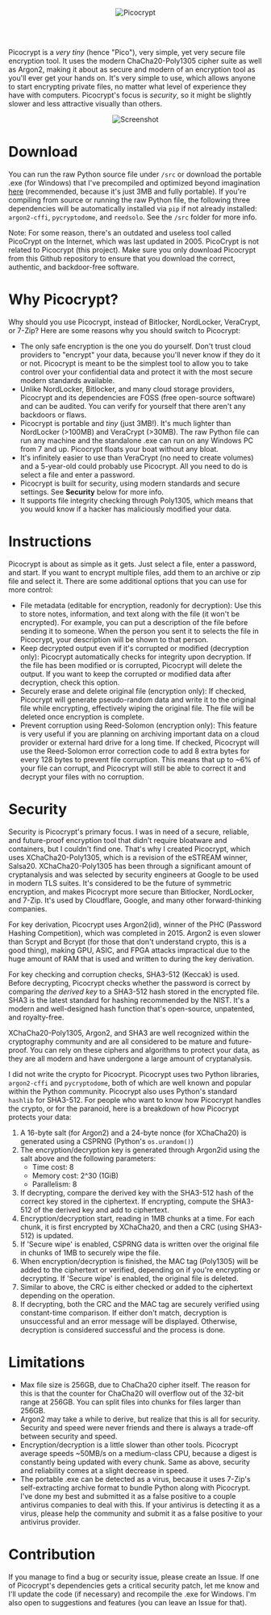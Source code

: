 <br><br><p align="center"><img align="center" src="https://i.imgur.com/JgjSLU0.png" alt="Picocrypt"></p><br><br>

Picocrypt is a <i>very tiny</i> (hence "Pico"), very simple, yet very secure file encryption tool. It uses the modern ChaCha20-Poly1305 cipher suite as well as Argon2, making it about as secure and modern of an encryption tool as you'll ever get your hands on. It's very simple to use, which allows anyone to start encrypting private files, no matter what level of experience they have with computers. Picocrypt's focus is <i>security</i>, so it might be slightly slower and less attractive visually than others.

<p align="center"><img alt="Screenshot" src="https://i.imgur.com/hGY08BT.png"></p>

# Download
You can run the raw Python source file under <code>/src</code> or download the portable .exe (for Windows) that I've precompiled and optimized beyond imagination <a href="https://github.com/HACKERALERT/Picocrypt/releases/download/1.8/Picocrypt.exe" target="_blank">here</a>  (recommended, because it's just 3MB and fully portable). If you're compiling from source or running the raw Python file, the following three dependencies will be automatically installed via <code>pip</code> if not already installed: <code>argon2-cffi</code>, <code>pycryptodome</code>, and <code>reedsolo</code>. See the <code>/src</code> folder for more info.

Note: For some reason, there's an outdated and useless tool called PicoCrypt on the Internet, which was last updated in 2005. PicoCrypt is not related to Picocrypt (this project). Make sure you only download Picocrypt from this Github repository to ensure that you download the correct, authentic, and backdoor-free software.

# Why Picocrypt?
Why should you use Picocrypt, instead of Bitlocker, NordLocker, VeraCrypt, or 7-Zip? Here are some reasons why you should switch to Picocrypt:

<ul>
	<li>The only safe encryption is the one you do yourself. Don't trust cloud providers to "encrypt" your data, because you'll never know if they do it or not. Picocrypt is meant to be the simplest tool to allow you to take control over your confidential data and protect it with the most secure modern standards available.</li>
	<li>Unlike NordLocker, Bitlocker, and many cloud storage providers, Picocrypt and its dependencies are FOSS (free open-source software) and can be audited. You can verify for yourself that there aren't any backdoors or flaws.</li>
	<li>Picocrypt is portable and <i>tiny</i> (just 3MB!). It's much lighter than NordLocker (>100MB) and VeraCrypt (>30MB). The raw Python file can run any machine and the standalone .exe can run on any Windows PC from 7 and up. Picocrypt floats your boat without any bloat.</li>
	<li>It's infinitely easier to use than VeraCrypt (no need to create volumes) and a 5-year-old could probably use Picocrypt. All you need to do is select a file and enter a password.</li>
	<li>Picocrypt is built for security, using modern standards and secure settings. See <strong>Security</strong> below for more info.</li>
	<li>It supports file integrity checking through Poly1305, which means that you would know if a hacker has maliciously modified your data.</li>
</ul>

# Instructions
Picocrypt is about as simple as it gets. Just select a file, enter a password, and start. If you want to encrypt multiple files, add them to an archive or zip file and select it. There are some additional options that you can use for more control:

<ul>
	<li>File metadata (editable for encryption, readonly for decryption): Use this to store notes, information, and text along with the file (it won't be encrypted). For example, you can put a description of the file before sending it to someone. When the person you sent it to selects the file in Picocrypt, your description will be shown to that person.</li>
	<li>Keep decrypted output even if it's corrupted or modified (decryption only): Picocrypt automatically checks for integrity upon decryption. If the file has been modified or is corrupted, Picocrypt will delete the output. If you want to keep the corrupted or modified data after decryption, check this option.</li>
	<li>Securely erase and delete original file (encryption only): If checked, Picocrypt will generate pseudo-random data and write it to the original file while encrypting, effectively wiping the original file. The file will be deleted once encryption is complete.</li>
	<li>Prevent corruption using Reed-Solomon (encryption only): This feature is very useful if you are planning on archiving important data on a cloud provider or external hard drive for a long time. If checked, Picocrypt will use the Reed-Solomon error correction code to add 8 extra bytes for every 128 bytes to prevent file corruption. This means that up to ~6% of your file can corrupt, and Picocrypt will still be able to correct it and decrypt your files with no corruption.</li>
</ul>

# Security
Security is Picocrypt's primary focus. I was in need of a secure, reliable, and future-proof encryption tool that didn't require bloatware and containers, but I couldn't find one. That's why I created Picocrypt, which uses XChaCha20-Poly1305, which is a revision of the eSTREAM winner, Salsa20. XChaCha20-Poly1305 has been through a significant amount of cryptanalysis and was selected by security engineers at Google to be used in modern TLS suites. It's considered to be the future of symmetric encryption, and makes Picocrypt more secure than Bitlocker, NordLocker, and 7-Zip. It's used by Cloudflare, Google, and many other forward-thinking companies.

For key derivation, Picocrypt uses Argon2(id), winner of the PHC (Password Hashing Competition), which was completed in 2015. Argon2 is even slower than Scrypt and Bcrypt (for those that don't understand crypto, this is a good thing), making GPU, ASIC, and FPGA attacks impractical due to the huge amount of RAM that is used and written to during the key derivation.

For key checking and corruption checks, SHA3-512 (Keccak) is used. Before decrypting, Picocrypt checks whether the password is correct by comparing <i>the derived key</i> to a SHA3-512 hash stored in the encrypted file. SHA3 is the latest standard for hashing recommended by the NIST. It's a modern and well-designed hash function that's open-source, unpatented, and royalty-free.

XChaCha20-Poly1305, Argon2, and SHA3 are well recognized within the cryptography community and are all considered to be mature and future-proof. You can rely on these ciphers and algorithms to protect your data, as they are all modern and have undergone a large amount of cryptanalysis.

I did not write the crypto for Picocrypt. Picocrypt uses two Python libraries, <code>argon2-cffi</code> and <code>pycryptodome</code>, both of which are well known and popular within the Python community. Picocrypt also uses Python's standard <code>hashlib</code> for SHA3-512. For people who want to know how Picocrypt handles the crypto, or for the paranoid, here is a breakdown of how Picocrypt protects your data:

<ol>
	<li>A 16-byte salt (for Argon2) and a 24-byte nonce (for XChaCha20) is generated using a CSPRNG (Python's <code>os.urandom()</code>)</li>
	<li>
		The encryption/decryption key is generated through Argon2id using the salt above and the following parameters:
		<ul>
			<li>Time cost: 8</li>
			<li>Memory cost: 2^30 (1GiB)</li>
			<li>Parallelism: 8</li>
		</ul>
	</li>
	<li>If decrypting, compare the derived key with the SHA3-512 hash of the correct key stored in the ciphertext. If encrypting, compute the SHA3-512 of the derived key and add to ciphertext.</li>
	<li>Encryption/decryption start, reading in 1MB chunks at a time. For each chunk, it is first encrypted by XChaCha20, and then a CRC (using SHA3-512) is updated.</li>
	<li>If 'Secure wipe' is enabled, CSPRNG data is written over the original file in chunks of 1MB to securely wipe the file.</li>
	<li>When encryption/decryption is finished, the MAC tag (Poly1305) will be added to the ciphertext or verified, depending on if you're encrypting or decrypting. If 'Secure wipe' is enabled, the original file is deleted.</li>
	<li>Similar to above, the CRC is either checked or added to the ciphertext depending on the operation.</li>
	<li>If decrypting, both the CRC and the MAC tag are securely verified using constant-time comparison. If either don't match, decryption is unsuccessful and an error message will be displayed. Otherwise, decryption is considered successful and the process is done.</li>
</ol>

# Limitations

<ul>
	<li>Max file size is 256GB, due to ChaCha20 cipher itself. The reason for this is that the counter for ChaCha20 will overflow out of the 32-bit range at 256GB. You can split files into chunks for files larger than 256GB.</li>
	<li>Argon2 may take a while to derive, but realize that this is all for security. Security and speed were never friends and there is always a trade-off between security and speed.</li>
	<li>Encryption/decryption is a little slower than other tools. Picocrypt average speeds ~50MB/s on a medium-class CPU, because a digest is constantly being updated with every chunk. Same as above, security and reliability comes at a slight decrease in speed.</li>
	<li>The portable .exe can be detected as a virus, because it uses 7-Zip's self-extracting archive format to bundle Python along with Picocrypt. I've done my best and submitted it as a false positive to a couple antivirus companies to deal with this. If your antivirus is detecting it as a virus, please help the community and submit it as a false positive to your antivirus provider.</li>
</ul>

# Contribution
If you manage to find a bug or security issue, please create an Issue. If one of Picocrypt's dependencies gets a critical security patch, let me know and I'll update the code (if necessary) and recompile the .exe for Windows. I'm also open to suggestions and features (you can leave an Issue for that).
